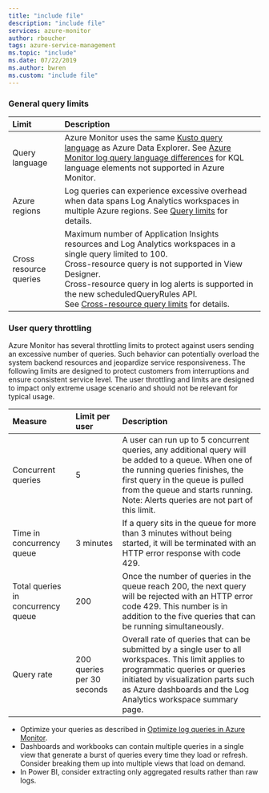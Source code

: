 ```yaml
---
title: "include file" 
description: "include file" 
services: azure-monitor
author: rboucher
tags: azure-service-management
ms.topic: "include"
ms.date: 07/22/2019
ms.author: bwren
ms.custom: "include file"
---
```


### General query limits

| Limit | Description |
|:---|:---|
| Query language | Azure Monitor uses the same [Kusto query language](/azure/kusto/query/) as Azure Data Explorer. See [Azure Monitor log query language differences](/azure/data-explorer/kusto/query/) for KQL language elements not supported in Azure Monitor. |
| Azure regions | Log queries can experience excessive overhead when data spans Log Analytics workspaces in multiple Azure regions. See [Query limits](../articles/azure-monitor/logs/scope.md#query-scope-limits) for details. |
| Cross resource queries | Maximum number of Application Insights resources and Log Analytics workspaces in a single query limited to 100.<br>Cross-resource query is not supported in View Designer.<br>Cross-resource query in log alerts is supported in the new scheduledQueryRules API.<br>See [Cross-resource query limits](../articles/azure-monitor/logs/cross-workspace-query.md#cross-resource-query-limits) for details. |

### User query throttling
Azure Monitor has several throttling limits to protect against users sending an excessive number of queries. Such behavior can potentially overload the system backend resources and jeopardize service responsiveness. The following limits are designed to protect customers from interruptions and ensure consistent service level. The user throttling and limits are designed to impact only extreme usage scenario and should not be relevant for typical usage.


| Measure | Limit per user | Description |
|:---|:---|:---|
| Concurrent queries | 5 | A user can run up to 5 concurrent queries, any additional query will be added to a queue. When one of the running queries finishes, the first query in the queue is pulled from the queue and starts running. Note: Alerts queries are not part of this limit.
| Time in concurrency queue | 3 minutes | If a query sits in the queue for more than 3 minutes without being started, it will be terminated with an HTTP error response with code 429. |
| Total queries in concurrency queue | 200 | Once the number of queries in the queue reach 200, the next query will be rejected with an HTTP error code 429. This number is in addition to the five queries that can be running simultaneously. |
| Query rate | 200 queries per 30 seconds | Overall rate of queries that can be submitted by a single user to all workspaces. This limit applies to programmatic queries or queries initiated by visualization parts such as Azure dashboards and the Log Analytics workspace summary page. |

- Optimize your queries as described in [Optimize log queries in Azure Monitor](../articles/azure-monitor/logs/query-optimization.md).
- Dashboards and workbooks can contain multiple queries in a single view that generate a burst of queries every time they load or refresh. Consider breaking them up into multiple views that load on demand. 
- In Power BI, consider extracting only aggregated results rather than raw logs.

